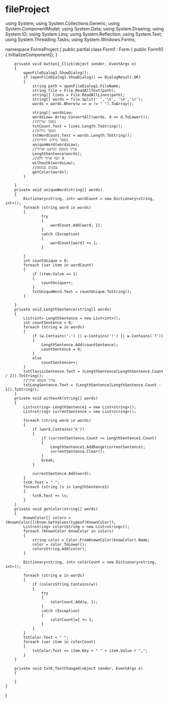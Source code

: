 # fileProject
using System;
using System.Collections.Generic;
using System.ComponentModel;
using System.Data;
using System.Drawing;
using System.IO;
using System.Linq;
using System.Reflection;
using System.Text;
using System.Threading.Tasks;
using System.Windows.Forms;

namespace FormsProject
{
    public partial class Form1 : Form
    {
        public Form1()
        {
            InitializeComponent();
        }

        private void button1_Click(object sender, EventArgs e)
        {
            openFileDialog1.ShowDialog();
            if (openFileDialog1.ShowDialog() == DialogResult.OK)
            {
                string path = openFileDialog1.FileName;
                string file = File.ReadAllText(path);
                string[] lines = File.ReadAllLines(path);
                string[] words = file.Split(' ','\t', '\n','\r');
                words = words.Where(w => w != " ").ToArray();

                string[] wordsLow;
                wordsLow= Array.ConvertAll(words, d => d.ToLower());
                //מספר שורות
                txtCount.Text = lines.Length.ToString();
                //מספר מילים
                txtWordCount.Text = words.Length.ToString();
                //מספר מילים יחודיות
                uniqueWord(wordsLow);
                //אורך משפט ממוצע וארוך
                LengthSentence(words);
                //רצף ארוך ללא k
                withoutK(wordsLow);
                //צבעים בטופס
                getColor(words);
            }

        }
        private void uniqueWord(string[] words)
        {
            Dictionary<string, int> wordCount = new Dictionary<string, int>();
            foreach (string word in words)
            {
                    try
                    {
                        wordCount.Add(word, 1);
                    }
                    catch (Exception)
                    {
                        wordCount[word] += 1;
                    }

            }
            int countUnique = 0;
            foreach (var item in wordCount)
            {
                if (item.Value == 1)
                {
                    countUnique++;
                }
                txtUniqueWord.Text = countUnique.ToString();
            }

        }
        private void LengthSentence(string[] words)
        {
            List<int> LengthSentence = new List<int>();
            int countSentence = 0;
            foreach (string w in words)
            {
                if (w.Contains('.') || w.Contains('!') || w.Contains('?'))
                {
                    LengthSentence.Add(countSentence);
                    countSentence = 0;
                }
                else
                    countSentence++;
            }
            txtClassicSentence.Text = (LengthSentence[LengthSentence.Count / 2]).ToString();
            //אורך משפט ארוך
            txtLongSentence.Text = (LengthSentence[LengthSentence.Count - 1]).ToString();
        }
        private void withoutK(string[] words)
        {
            List<string> LengthSentence1 = new List<string>();
            List<string> currentSentence = new List<string>();

            foreach (string word in words)
            {
                if (word.Contains('k'))
                {
                    if (currentSentence.Count >= LengthSentence1.Count)
                    {
                        LengthSentence1.AddRange(currentSentence);
                        currentSentence.Clear();
                    }
                    break;
                }

                currentSentence.Add(word);
            }
            txtK.Text = " ";
            foreach (string ls in LengthSentence1)
            {
                txtK.Text += ls;
            }
        }
        private void getColor(string[] words)
        {
            KnownColor[] colors = (KnownColor[])Enum.GetValues(typeof(KnownColor));
            List<string> colorsString = new List<string>();
            foreach (KnownColor knowColor in colors)
            {
                string color = Color.FromKnownColor(knowColor).Name;
                color = color.ToLower();
                colorsString.Add(color);
            }

            Dictionary<string, int> colorCount = new Dictionary<string, int>();

            foreach (string w in words)
            {
                if (colorsString.Contains(w))
                {
                    try
                    {
                        colorCount.Add(w, 1);
                    }
                    catch (Exception)
                    {
                        colorCount[w] += 1;
                    }
                }
            }
            txtColor.Text = " ";
            foreach (var item in colorCount)
            {
                txtColor.Text += item.Key + " " + item.Value + ",";
            }
        }

        private void txtK_TextChanged(object sender, EventArgs e)
        {

        }
    }
}
